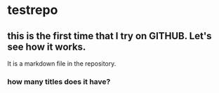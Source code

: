# testrepo
## this is the first time that I try on GITHUB. Let's see how it works. 
 It is a markdown file in the repository.
### how many titles does it have? 
